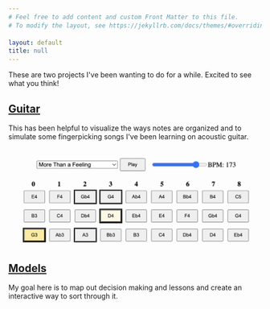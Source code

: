 ```yaml
---
# Feel free to add content and custom Front Matter to this file.
# To modify the layout, see https://jekyllrb.com/docs/themes/#overriding-theme-defaults

layout: default
title: null
---
```


These are two projects I've been wanting to do for a while. Excited to see what you think!

## [Guitar](/guitar/)
This has been helpful to visualize the ways notes are organized and to simulate some fingerpicking songs I've been learning on acoustic guitar.

[![Guitar Simulator](/img/guitarsim.png)](/guitar/)

## [Models](/models/)
My goal here is to map out decision making and lessons and create an interactive way to sort through it.
